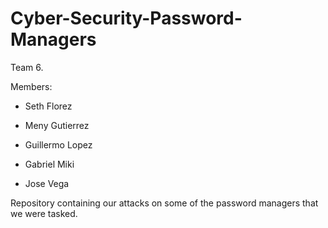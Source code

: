 # Cyber-Security-Password-Managers
Team 6.

Members:

- Seth Florez

- Meny Gutierrez

- Guillermo Lopez

- Gabriel Miki

- Jose Vega

Repository containing our attacks on some of the password managers that we were tasked.
